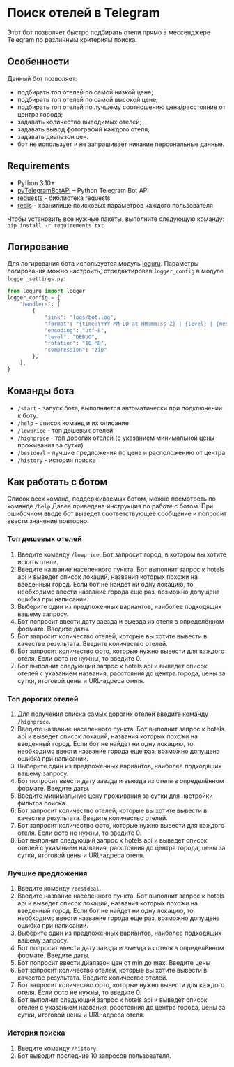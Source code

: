 # Поиск отелей в Telegram

Этот бот позволяет быстро подбирать отели прямо в мессенджере Telegram по различным критериям поиска. 


## Особенности

Данный бот позволяет:
* подбирать топ отелей по самой низкой цене;
* подбирать топ отелей по самой высокой цене;
* подбирать топ отелей по лучшему соотношению цена/расстояние от центра города;  
* задавать количество выводимых отелей;
* задавать вывод фотографий каждого отеля;
* задавать диапазон цен.
* бот не использует и не запрашивает никакие персональные данные.


## Requirements

* Python 3.10+
* [pyTelegramBotAPI](https://github.com/python-telegram-bot/python-telegram-bot) – Python Telegram Bot API
* [requests](https://github.com/psf/requests) - библиотека requests
* [redis](https://redis.io/) - хранилище поисковых параметров каждого пользователя

Чтобы установить все нужные пакеты, выполните следующую команду: `pip install -r requirements.txt`

## Логирование

Для логирования бота используется модуль [loguru](https://github.com/Delgan/loguru). 
Параметры логирования можно настроить, отредактировав `logger_config` в модуле `logger_settings.py`:

```python
from loguru import logger
logger_config = {
    "handlers": [
        {
            "sink": "logs/bot.log",
            "format": "{time:YYYY-MM-DD at HH:mm:ss Z} | {level} | {message}",
            "encoding": "utf-8",
            "level": "DEBUG",
            "rotation": "10 MB",
            "compression": "zip"
        },
    ],
}
```

## Команды бота

* `/start` - запуск бота, выполняется автоматически при подключении к боту.
* `/help` - список команд и их описание
* `/lowprice` - топ дешевых отелей
* `/highprice` - топ дорогих отелей (с указанием минимальной цены проживания за сутки)
* `/bestdeal` - лучшие предложения по цене и расположению от центра 
* `/history` - история поиска

## Как работать с ботом

Список всех команд, поддерживаемых ботом, можно посмотреть по команде `/help`
Далее приведена инструкция по работе с ботом. При ошибочном вводе бот выведет соответствующее сообщение и попросит ввести значение повторно.

### Топ дешевых отелей

1. Введите команду `/lowprice`. Бот запросит город, в котором вы хотите искать отели.
2. Введите название населенного пункта. Бот выполнит запрос к hotels api и выведет список локаций, названия которых похожи на введенный город. 
   Если бот не найдет ни одну локацию, то необходимо ввести название города еще раз, возможно допущена ошибка при написании.
3. Выберите один из предложенных вариантов, наиболее подходящих вашему запросу.
4. Бот попросит ввести дату заезда и выезда из отеля в определённом формате. Введите даты.
5. Бот запросит количество отелей, которые вы хотите вывести в качестве результата. Введите количество отелей.
6. Бот запросит количество фото, которые нужно вывести для каждого отеля. Если фото не нужны, то введите 0.
7. Бот выполнит следующий запрос к hotels api и выведет список отелей с указанием названия, расстояния до центра города, цены за сутки, итоговой цены и URL-адреса отеля.


### Топ дорогих отелей

1. Для получения списка самых дорогих отелей введите команду `/highprice`.
2. Введите название населенного пункта. Бот выполнит запрос к hotels api и выведет список локаций, названия которых похожи на введенный город. 
   Если бот не найдет ни одну локацию, то необходимо ввести название города еще раз, возможно допущена ошибка при написании.
3. Выберите один из предложенных вариантов, наиболее подходящих вашему запросу.
4. Бот попросит ввести дату заезда и выезда из отеля в определённом формате. Введите даты.
5. Введите минимальную цену проживания за сутки для настройки фильтра поиска.
6. Бот запросит количество отелей, которые вы хотите вывести в качестве результата. Введите количество отелей.
7. Бот запросит количество фото, которые нужно вывести для каждого отеля. Если фото не нужны, то введите 0.
8. Бот выполнит следующий запрос к hotels api и выведет список отелей с указанием названия, расстояния до центра города, цены за сутки, итоговой цены и URL-адреса отеля.

### Лучшие предложения

1. Введите команду `/bestdeal`. 
2. Введите название населенного пункта. Бот выполнит запрос к hotels api и выведет список локаций, названия которых похожи на введенный город. 
   Если бот не найдет ни одну локацию, то необходимо ввести название города еще раз, возможно допущена ошибка при написании.
3. Выберите один из предложенных вариантов, наиболее подходящих вашему запросу.
4. Бот попросит ввести дату заезда и выезда из отеля в определённом формате. Введите даты.
5. Бот попросит ввести диапазон цен от min до max. Введите цены
6. Бот запросит количество отелей, которые вы хотите вывести в качестве результата. Введите количество отелей.
7. Бот запросит количество фото, которые нужно вывести для каждого отеля. Если фото не нужны, то введите 0.
8. Бот выполнит следующий запрос к hotels api и выведет список отелей с указанием названия, расстояния до центра города, цены за сутки, итоговой цены и URL-адреса отеля.


### История поиска

1. Введите команду `/history`. 
2. Бот выводит последние 10 запросов пользователя.

